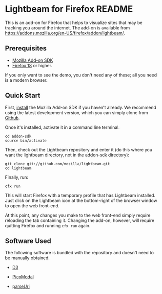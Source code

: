 # Lightbeam for Firefox README

This is an add-on for Firefox that helps to visualize sites that may be tracking you around the internet. The add-on is available from https://addons.mozilla.org/en-US/firefox/addon/lightbeam/.


## Prerequisites

* [Mozilla Add-on SDK][ASDK]
* [Firefox 18][] or higher.

If you only want to see the demo, you don't need any of these; all you need is a modern browser.

## Quick Start

First, [install][] the Mozilla Add-on SDK if you haven't already. We recommend
using the latest development version, which you can simply clone from
[Github][SDKGithub].

Once it's installed, activate it in a command line terminal:

    cd addon-sdk
    source bin/activate

Then, check out the Lightbeam repository and enter it (do this where you want the lightbeam directory, not in the addon-sdk directory):

    git clone git://github.com/mozilla/lightbeam.git
    cd lightbeam

Finally, run:

    cfx run

This will start Firefox with a temporary profile that has Lightbeam installed. Just click on the Lightbeam icon at the bottom-right of the browser window to open the web front-end.

At this point, any changes you make to the web front-end simply require reloading the tab containing it. Changing the add-on, however, will require quitting Firefox and running `cfx run` again.

  [install]: https://developer.mozilla.org/en-US/Add-ons/SDK/Tutorials/Installation
  [SDKGithub]: https://github.com/mozilla/addon-sdk

## Software Used

The following software is bundled with the repository and doesn't need to be manually obtained.

* [D3][]
* [PicoModal][]
* [parseUri][]

  [ASDK]: https://addons.mozilla.org/en-US/developers/builder
  [D3]: http://mbostock.github.com/d3/
  [parseUri]: http://blog.stevenlevithan.com/code
  [PicoModal]: https://github.com/Nycto/PicoModal
  [Firefox 18]: http://www.mozilla.com/en-US/firefox/fx/
